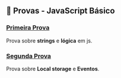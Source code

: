 ## 📗 Provas - JavaScript Básico

### [Primeira Prova](primeira)
Prova sobre **strings** e **lógica** em js.

### [Segunda Prova](segunda)
Prova sobre **Local storage** e **Eventos**.
